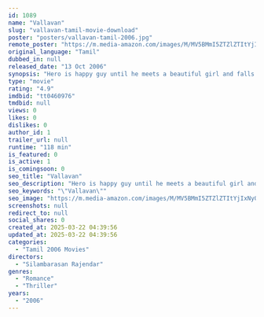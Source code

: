 ```yaml
---
id: 1089
name: "Vallavan"
slug: "vallavan-tamil-movie-download"
poster: "posters/vallavan-tamil-2006.jpg"
remote_poster: "https://m.media-amazon.com/images/M/MV5BMmI5ZTZlZTItYjIxNy00YzEyLThkMDMtMTY5NDU2YTA5ODA5XkEyXkFqcGc@._V1_SX300.jpg"
original_language: "Tamil"
dubbed_in: null
released_date: "13 Oct 2006"
synopsis: "Hero is happy guy until he meets a beautiful girl and falls for he.He disguises himself as unattractive guy to her and she too falls for him, film takes a twist when his ex returns and follows revenge and drama."
type: "movie"
rating: "4.9"
imdbid: "tt0460976"
tmdbid: null
views: 0
likes: 0
dislikes: 0
author_id: 1
trailer_url: null
runtime: "118 min"
is_featured: 0
is_active: 1
is_comingsoon: 0
seo_title: "Vallavan"
seo_description: "Hero is happy guy until he meets a beautiful girl and falls for he.He disguises himself as unattractive guy to her and she too falls for him, film takes a twist when his ex returns and follows revenge and drama."
seo_keywords: "\"Vallavan\""
seo_image: "https://m.media-amazon.com/images/M/MV5BMmI5ZTZlZTItYjIxNy00YzEyLThkMDMtMTY5NDU2YTA5ODA5XkEyXkFqcGc@._V1_SX300.jpg"
screenshots: null
redirect_to: null
social_shares: 0
created_at: 2025-03-22 04:39:56
updated_at: 2025-03-22 04:39:56
categories:
  - "Tamil 2006 Movies"
directors:
  - "Silambarasan Rajendar"
genres:
  - "Romance"
  - "Thriller"
years:
  - "2006"
---
```

